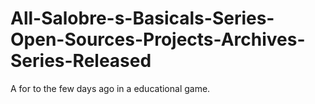 # All-Salobre-s-Basicals-Series-Open-Sources-Projects-Archives-Series-Released
A for to the few days ago in a educational game.
